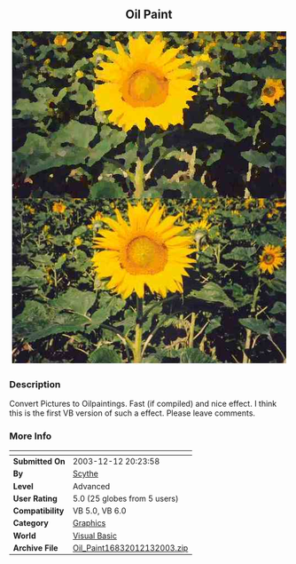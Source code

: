 ﻿<div align="center">

## Oil Paint

<img src="PIC2003121319228035.jpg">
</div>

### Description

Convert Pictures to Oilpaintings. Fast (if compiled) and nice effect. I think this is the first VB version of such a effect. Please leave comments.
 
### More Info
 


<span>             |<span>
---                |---
**Submitted On**   |2003-12-12 20:23:58
**By**             |[Scythe](https://github.com/Planet-Source-Code/PSCIndex/blob/master/ByAuthor/scythe.md)
**Level**          |Advanced
**User Rating**    |5.0 (25 globes from 5 users)
**Compatibility**  |VB 5\.0, VB 6\.0
**Category**       |[Graphics](https://github.com/Planet-Source-Code/PSCIndex/blob/master/ByCategory/graphics__1-46.md)
**World**          |[Visual Basic](https://github.com/Planet-Source-Code/PSCIndex/blob/master/ByWorld/visual-basic.md)
**Archive File**   |[Oil\_Paint16832012132003\.zip](https://github.com/Planet-Source-Code/scythe-oil-paint__1-50428/archive/master.zip)








